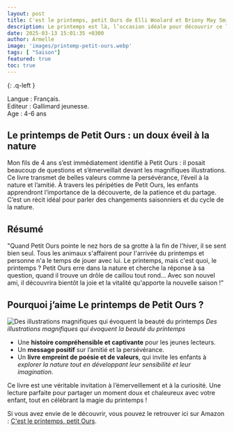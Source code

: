 ```yaml
---
layout: post
title: C'est le printemps, petit Ours de Elli Woolard et Briony May Smith
description: Le printemps est là, l’occasion idéale pour découvrir ce livre. En partageant cette lecture avec mon fils, j’ai adoré voir son émerveillement et ses nombreuses questions sur la nature qui s’éveille. Ce livre invite à observer le monde qui change, entre découvertes et petits dangers, comme les loups !
date: 2025-03-13 15:01:35 +0300
author: Armelle
image: 'images/printemp-petit-ours.webp'
tags: [ "Saison"]
featured: true
toc: true
---
```

{: .q-left }

Langue : Français.       
Editeur : Gallimard jeunesse.    
Age : 4-6 ans

## Le printemps de Petit Ours : un doux éveil à la nature

Mon fils de 4 ans s’est immédiatement identifié à Petit Ours : il posait beaucoup de questions et s’émerveillait devant les magnifiques illustrations. Ce livre transmet de belles valeurs comme la persévérance, l’éveil à la nature et l’amitié.
À travers les péripéties de Petit Ours, les enfants apprendront l’importance de la découverte, de la patience et du partage. C’est un récit idéal pour parler des changements saisonniers et du cycle de la nature.

## Résumé

"Quand Petit Ours pointe le nez hors de sa grotte à la fin de l'hiver, il se sent bien seul. Tous les animaux s'affairent pour l'arrivée du printemps et personne n'a le temps de jouer avec lui. Le printemps, mais c'est quoi, le printemps ? Petit Ours erre dans la nature et cherche la réponse à sa question, quand il trouve un drôle de caillou tout rond... Avec son nouvel ami, il découvrira bientôt la joie et la vitalité qu'apporte la nouvelle saison !"

## Pourquoi j’aime Le printemps de Petit Ours ?

![Des illustrations magnifiques qui évoquent la beauté du printemps]({{site.baseurl}}/images/cest-le-printemps-petit-ours-int.jpg)
*Des illustrations magnifiques qui évoquent la beauté du printemps*

- Une **histoire compréhensible et captivante** pour les jeunes lecteurs.
- Un **message positif** sur l’amitié et la persévérance.
- Un **livre empreint de poésie et de valeurs**, qui invite les enfants à *explorer la nature tout en développant leur sensibilité et leur imagination*.

Ce livre est une véritable invitation à l’émerveillement et à la curiosité. Une lecture parfaite pour partager un moment doux et chaleureux avec votre enfant, tout en célébrant la magie du printemps !    

Si vous avez envie de le découvrir, vous pouvez le retrouver ici sur Amazon : [C'est le printemps, petit Ours](https://amzn.to/41QgOi0).